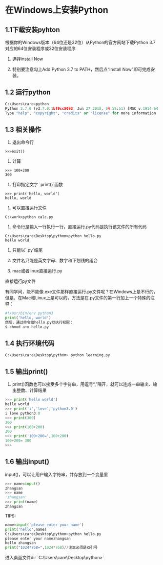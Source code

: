 # 在Windows上安装Python

## 1.1下载安装pyhton

根据你的Windows版本（64位还是32位）从Python的官方网站下载Python 3.7对应的64位安装程序或32位安装程序

1. 选择install Now

2. 特别要注意勾上Add Python 3.7 to PATH，然后点“Install Now”即可完成安装。

## 1.2 运行python

```py
C:\Users\care>python
Python 3.7.0 (v3.7.0:1bf9cc5093, Jun 27 2018, 04:59:51) [MSC v.1914 64 bit (AMD64)] on win32
Type "help", "copyright", "credits" or "license" for more information
```

## 1.3 相关操作

1. 退出命令行

```
>>>exit()
```

1. 计算

```
>>> 100+200
300
```

1. 打印指定文字 \`print\(\)\`函数

```
>>> print('hello, world')
hello, world
```

1. 可以直接运行文件

```
C:\work>python calc.py
```

1. 命令行是输入一行执行一行，直接运行.py代码是执行该文件的所有代码

```
C:\Users\care\Desktop\python>python hello.py
hello world
```

1. 只能以\`.py\`结尾

2. 文件名只能是英文字母、数字和下划线的组合

3. mac或者linux直接运行.py

直接运行py文件

有同学问，能不能像.exe文件那样直接运行.py文件呢？在Windows上是不行的，但是，在Mac和Linux上是可以的，方法是在.py文件的第一行加上一个特殊的注释：

```py
#!/usr/bin/env python3
print('hello, world')
然后，通过命令给hello.py以执行权限：
$ chmod a+x hello.py
```

## 1.4 执行环境代码

```py
C:\Users\care\Desktop\python> python learning.py
```

## 1.5 输出print\(\)

1. print\(\)函数也可以接受多个字符串，用逗号“,”隔开，就可以连成一串输出、输出整数、计算结果

```py
>>> print('hello world')
hello world
>>> print('i','love','python3.0')
i love python3.0
>>> print(300)
300
>>> print(100+200)
300
>>> print('100+200=',100+200)
100+200= 300
>>>
```

## 1.6 输出input\(\)

input\(\)，可以让用户输入字符串，并存放到一个变量里

```py
>>> name=input()
zhangsan
>>> name
'zhangsan'
>>> print(name)
zhangsan
```

TIPS:

```py
name=input('please enter your name')
print('hello',name)
C:\Users\care\Desktop\python>python hello.py
please enter your namezhangsan
hello zhangsan
print("1024*768=",1024*768)//注意必须是双引号
```

进入桌面文件dir \`C:\Users\care\Desktop\python&gt;\`

